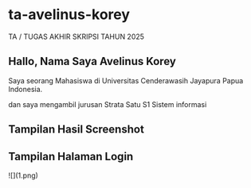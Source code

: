 # ta-avelinus-korey
TA / TUGAS AKHIR SKRIPSI TAHUN 2025

## Hallo, Nama Saya Avelinus Korey
Saya seorang Mahasiswa di Universitas Cenderawasih Jayapura Papua Indonesia.

dan saya mengambil jurusan Strata Satu S1 Sistem informasi

## Tampilan Hasil Screenshot
<h2>Tampilan Halaman Login</h2>
![](1.png)


